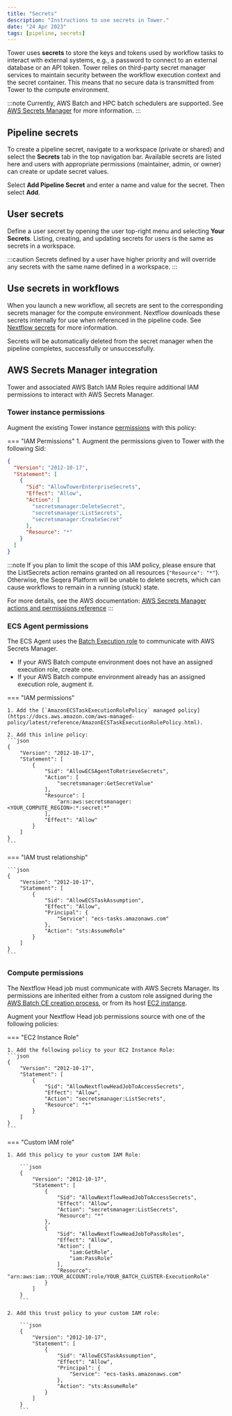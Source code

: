 ```yaml
---
title: "Secrets"
description: "Instructions to use secrets in Tower."
date: "24 Apr 2023"
tags: [pipeline, secrets]
---
```


Tower uses **secrets** to store the keys and tokens used by workflow tasks to interact with external systems, e.g., a password to connect to an external database or an API token. Tower relies on third-party secret manager services to maintain security between the workflow execution context and the secret container. This means that no secure data is transmitted from Tower to the compute environment.

:::note
Currently, AWS Batch and HPC batch schedulers are supported. See [AWS Secrets Manager](https://docs.aws.amazon.com/secretsmanager/index.html) for more information.
:::

## Pipeline secrets

To create a pipeline secret, navigate to a workspace (private or shared) and select the **Secrets** tab in the top navigation bar. Available secrets are listed here and users with appropriate permissions (maintainer, admin, or owner) can create or update secret values.

Select **Add Pipeline Secret** and enter a name and value for the secret. Then select **Add**.

## User secrets

Define a user secret by opening the user top-right menu and selecting **Your Secrets**. Listing, creating, and updating secrets for users is the same as secrets in a workspace.

:::caution
Secrets defined by a user have higher priority and will override any secrets with the same name defined in a workspace.
:::

## Use secrets in workflows

When you launch a new workflow, all secrets are sent to the corresponding secrets manager for the compute environment. Nextflow downloads these secrets internally for use when referenced in the pipeline code. See [Nextflow secrets](https://www.nextflow.io/docs/edge/secrets.html#process-secrets) for more information.

Secrets will be automatically deleted from the secret manager when the pipeline completes, successfully or unsuccessfully.

## AWS Secrets Manager integration

Tower and associated AWS Batch IAM Roles require additional IAM permissions to interact with AWS Secrets Manager.

### Tower instance permissions

Augment the existing Tower instance [permissions](https://github.com/seqeralabs/nf-tower-aws) with this policy:

=== "IAM Permissions" 1. Augment the permissions given to Tower with the following Sid:

```json
{
  "Version": "2012-10-17",
  "Statement": [
    {
      "Sid": "AllowTowerEnterpriseSecrets",
      "Effect": "Allow",
      "Action": [
        "secretsmanager:DeleteSecret",
        "secretsmanager:ListSecrets",
        "secretsmanager:CreateSecret"
      ],
      "Resource": "*"
    }
  ]
}
```

:::note
If you plan to limit the scope of this IAM policy, please ensure that the ListSecrets action remains granted on all resources (`"Resource": "*"`).
Otherwise, the Seqera Platform will be unable to delete secrets, which can cause workflows to remain in a running (stuck) state.

For more details, see the AWS documentation: [AWS Secrets Manager actions and permissions reference](https://docs.aws.amazon.com/service-authorization/latest/reference/list_awssecretsmanager.html#awssecretsmanager-actions-as-permissions)
:::

### ECS Agent permissions

The ECS Agent uses the [Batch Execution role](https://docs.aws.amazon.com/batch/latest/userguide/execution-IAM-role.html#create-execution-role) to communicate with AWS Secrets Manager.

- If your AWS Batch compute environment does not have an assigned execution role, create one.
- If your AWS Batch compute environment already has an assigned execution role, augment it.

=== "IAM permissions"

    1. Add the [`AmazonECSTaskExecutionRolePolicy` managed policy](https://docs.aws.amazon.com/aws-managed-policy/latest/reference/AmazonECSTaskExecutionRolePolicy.html).

    2. Add this inline policy:
    ```json
    {
        "Version": "2012-10-17",
        "Statement": [
            {
                "Sid": "AllowECSAgentToRetrieveSecrets",
                "Action": [
                    "secretsmanager:GetSecretValue"
                ],
                "Resource": [
                    "arn:aws:secretsmanager:<YOUR_COMPUTE_REGION>:*:secret:*"
                ],
                "Effect": "Allow"
            }
        ]
    }
    ```

=== "IAM trust relationship"

    ```json
    {
        "Version": "2012-10-17",
        "Statement": [
            {
                "Sid": "AllowECSTaskAssumption",
                "Effect": "Allow",
                "Principal": {
                    "Service": "ecs-tasks.amazonaws.com"
                },
                "Action": "sts:AssumeRole"
            }
        ]
    }
    ```

### Compute permissions

The Nextflow Head job must communicate with AWS Secrets Manager. Its permissions are inherited either from a custom role assigned during the [AWS Batch CE creation process](https://help.tower.nf/compute-envs/aws-batch/#advanced-options), or from its host [EC2 instance](https://docs.aws.amazon.com/batch/latest/userguide/instance_IAM_role.html).

Augment your Nextflow Head job permissions source with one of the following policies:

=== "EC2 Instance Role"

    1. Add the following policy to your EC2 Instance Role:
    ```json
    {
        "Version": "2012-10-17",
        "Statement": [
            {
                "Sid": "AllowNextflowHeadJobToAccessSecrets",
                "Effect": "Allow",
                "Action": "secretsmanager:ListSecrets",
                "Resource": "*"
            }
        ]
    }
    ```

=== "Custom IAM role"

    1. Add this policy to your custom IAM Role:

        ```json
        {
            "Version": "2012-10-17",
            "Statement": [
                {
                    "Sid": "AllowNextflowHeadJobToAccessSecrets",
                    "Effect": "Allow",
                    "Action": "secretsmanager:ListSecrets",
                    "Resource": "*"
                },
                {
                    "Sid": "AllowNextflowHeadJobToPassRoles",
                    "Effect": "Allow",
                    "Action": [
                        "iam:GetRole",
                        "iam:PassRole"
                    ],
                    "Resource": "arn:aws:iam::YOUR_ACCOUNT:role/YOUR_BATCH_CLUSTER-ExecutionRole"
                }
            ]
        }
        ```

    2. Add this trust policy to your custom IAM role:

        ```json
        {
            "Version": "2012-10-17",
            "Statement": [
                {
                    "Sid": "AllowECSTaskAssumption",
                    "Effect": "Allow",
                    "Principal": {
                        "Service": "ecs-tasks.amazonaws.com"
                    },
                    "Action": "sts:AssumeRole"
                }
            ]
        }
        ```
